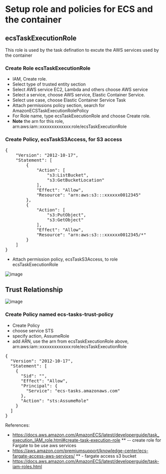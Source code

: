 # Setup role and policies for ECS and the container

##  ecsTaskExecutionRole

This role is used by the task defination to  excute the AWS services used by the container

### Create Role ecsTaskExecutionRole
- IAM, Create role.
- Select type of trusted entity section
- Select AWS service EC2, Lambda and others choose AWS service
- Select a service,  choose AWS service, Elastic Container Service.
- Select use case, choose Elastic Container Service Task
- Attach permissions policy section, search for AmazonECSTaskExecutionRolePolicy
- For Role name, type ecsTaskExecutionRole and choose Create role.
- **Note** the arn for this role, arn:aws:iam::xxxxxxxxxxxxx:role/ecsTaskExecutionRole

### Create Policy, ecsTaskS3Access, for S3 access
<pre>
{
    "Version": "2012-10-17",
    "Statement": [
        {
            "Action": [
                "s3:ListBucket",
                "s3:GetBucketLocation"
            ],
            "Effect": "Allow",
            "Resource": "arn:aws:s3:::xxxxxx0012345"
        },
        {
            "Action": [
                "s3:PutObject",
                "s3:GetObject"
            ],
            "Effect": "Allow",
            "Resource": "arn:aws:s3:::xxxxxx0012345/*"
        }
    ]
}
</pre> 

- Attach permission policy, ecsTaskS3Access, to role ecsTaskExecutionRole


![image](https://user-images.githubusercontent.com/52529498/126923912-6dd14fcf-2864-40c5-9dbc-b0ffd0d3a2c7.png)

## Trust Relationship
![image](https://user-images.githubusercontent.com/52529498/126924305-3085a6b7-9389-4a6c-9c60-6aff0618f73d.png)

### Create Policy named ecs-tasks-trust-policy
- Create Policy
- choose service STS
 - specify action, AssumeRole
 - add ARN, use the arn from ecsTaskExecutionRole above, arn:aws:iam::xxxxxxxxxxxxx:role/ecsTaskExecutionRole

<pre>
{
  "Version": "2012-10-17",
  "Statement": [
    {
      "Sid": "",
      "Effect": "Allow",
      "Principal": {
        "Service": "ecs-tasks.amazonaws.com"
      },
      "Action": "sts:AssumeRole"
    }
  ]
}
</pre>

References:
- https://docs.aws.amazon.com/AmazonECS/latest/developerguide/task_execution_IAM_role.html#create-task-execution-role  ** -- create role for Fargate to be use aws services
- https://aws.amazon.com/premiumsupport/knowledge-center/ecs-fargate-access-aws-services/ ** - fargate access s3 bucket
- https://docs.aws.amazon.com/AmazonECS/latest/developerguide/task-iam-roles.html
